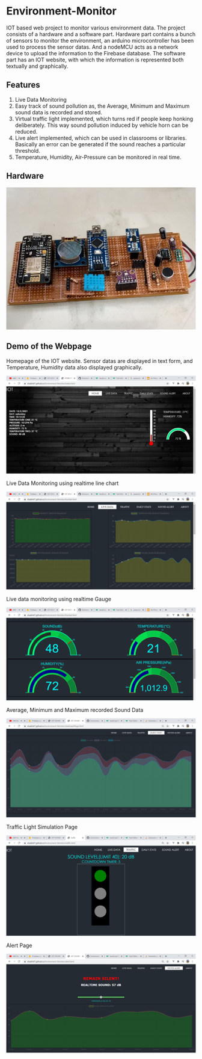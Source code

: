# Environment-Monitor
IOT based web project to monitor various environment data. The project consists of a hardware and a software part. Hardware part contains a bunch of sensors to monitor the environment, an arduino microcontroller has been used to process the sensor datas. And a nodeMCU acts as a network device to upload the information to the Firebase database. The software part has an IOT website, with which the information is represented both textually and graphically.

## Features
1. Live  Data Monitoring 
2. Easy track of sound pollution as, the Average, Minimum and Maximum sound data is recorded and stored. 
3. Virtual traffic light implemented, which turns red if people keep honking deliberately. This way sound pollution induced by vehicle horn can be reduced.
4. Live alert implemented, which can be used in classrooms or libraries. Basically an error can be generated if the sound reaches a particular threshold.
5. Temperature, Humidity, Air-Pressure can be monitored in real time.

## Hardware

![alt text](https://github.com/shaikh47/Environment-Monitor/blob/master/screenshot/hardware.jpg)


## Demo of the Webpage

Homepage of the IOT website. Sensor datas are displayed in text form, and Temperature, Humidity data also displayed graphically.

![alt text](https://github.com/shaikh47/Environment-Monitor/blob/master/screenshot/home%20page.PNG)


Live Data Monitoring using realtime line chart

![alt text](https://github.com/shaikh47/Environment-Monitor/blob/master/screenshot/live%20stat.PNG)

Live data monitoring using realtime Gauge

![alt text](https://github.com/shaikh47/Environment-Monitor/blob/master/screenshot/live%20stat%20gauge.PNG)

Average, Minimum and Maximum recorded Sound Data

![alt text](https://github.com/shaikh47/Environment-Monitor/blob/master/screenshot/dailystats.PNG)

Traffic Light Simulation Page

![alt text](https://github.com/shaikh47/Environment-Monitor/blob/master/screenshot/traffic.PNG)

Alert Page

![alt text](https://github.com/shaikh47/Environment-Monitor/blob/master/screenshot/alert.PNG)
